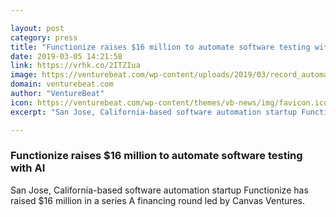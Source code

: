 ```yaml
---

layout: post
category: press
title: "Functionize raises $16 million to automate software testing with AI"
date: 2019-03-05 14:21:58
link: https://vrhk.co/2ITZIua
image: https://venturebeat.com/wp-content/uploads/2019/03/record_automated_testcase.png?w=1200&strip=all
domain: venturebeat.com
author: "VentureBeat"
icon: https://venturebeat.com/wp-content/themes/vb-news/img/favicon.ico
excerpt: "San Jose, California-based software automation startup Functionize has raised $16 million in a series A financing round led by Canvas Ventures."

---
```


### Functionize raises $16 million to automate software testing with AI

San Jose, California-based software automation startup Functionize has raised $16 million in a series A financing round led by Canvas Ventures.